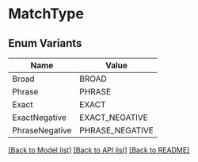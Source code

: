 # MatchType

## Enum Variants

| Name | Value |
|---- | -----|
| Broad | BROAD |
| Phrase | PHRASE |
| Exact | EXACT |
| ExactNegative | EXACT_NEGATIVE |
| PhraseNegative | PHRASE_NEGATIVE |


[[Back to Model list]](../README.md#documentation-for-models) [[Back to API list]](../README.md#documentation-for-api-endpoints) [[Back to README]](../README.md)


